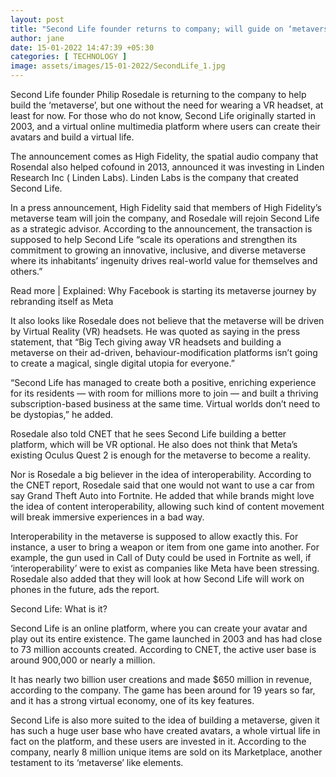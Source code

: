 ```yaml
---
layout: post
title: "Second Life founder returns to company; will guide on ‘metaverse’"
author: jane 
date: 15-01-2022 14:47:39 +05:30 
categories: [ TECHNOLOGY ] 
image: assets/images/15-01-2022/SecondLife_1.jpg
---
```

Second Life founder Philip Rosedale is returning to the company to help build the ‘metaverse’, but one without the need for wearing a VR headset, at least for now. For those who do not know, Second Life originally started in 2003, and a virtual online multimedia platform where users can create their avatars and build a virtual life.

The announcement comes as High Fidelity, the spatial audio company that Rosendal also helped cofound in 2013, announced it was investing in Linden Research Inc ( Linden Labs). Linden Labs is the company that created Second Life.

In a press announcement, High Fidelity said that members of High Fidelity’s metaverse team will join the company, and Rosedale will rejoin Second Life as a strategic advisor. According to the announcement, the transaction is supposed to help Second Life “scale its operations and strengthen its commitment to growing an innovative, inclusive, and diverse metaverse where its inhabitants’ ingenuity drives real-world value for themselves and others.”

Read more | Explained: Why Facebook is starting its metaverse journey by rebranding itself as Meta

It also looks like Rosedale does not believe that the metaverse will be driven by Virtual Reality (VR) headsets. He was quoted as saying in the press statement, that “Big Tech giving away VR headsets and building a metaverse on their ad-driven, behaviour-modification platforms isn’t going to create a magical, single digital utopia for everyone.”

“Second Life has managed to create both a positive, enriching experience for its residents — with room for millions more to join — and built a thriving subscription-based business at the same time. Virtual worlds don’t need to be dystopias,” he added.

Rosedale also told CNET that he sees Second Life building a better platform, which will be VR optional. He also does not think that Meta’s existing Oculus Quest 2 is enough for the metaverse to become a reality.

Nor is Rosedale a big believer in the idea of interoperability. According to the CNET report, Rosedale said that one would not want to use a car from say Grand Theft Auto into Fortnite. He added that while brands might love the idea of content interoperability, allowing such kind of content movement will break immersive experiences in a bad way.

Interoperability in the metaverse is supposed to allow exactly this. For instance, a user to bring a weapon or item from one game into another. For example, the gun used in Call of Duty could be used in Fortnite as well, if ‘interoperability’ were to exist as companies like Meta have been stressing. Rosedale also added that they will look at how Second Life will work on phones in the future, ads the report.

Second Life: What is it?

Second Life is an online platform, where you can create your avatar and play out its entire existence. The game launched in 2003 and has had close to 73 million accounts created. According to CNET, the active user base is around 900,000 or nearly a million.

It has nearly two billion user creations and made $650 million in revenue, according to the company. The game has been around for 19 years so far, and it has a strong virtual economy, one of its key features.

Second Life is also more suited to the idea of building a metaverse, given it has such a huge user base who have created avatars, a whole virtual life in fact on the platform, and these users are invested in it. According to the company, nearly 8 million unique items are sold on its Marketplace, another testament to its ‘metaverse’ like elements.